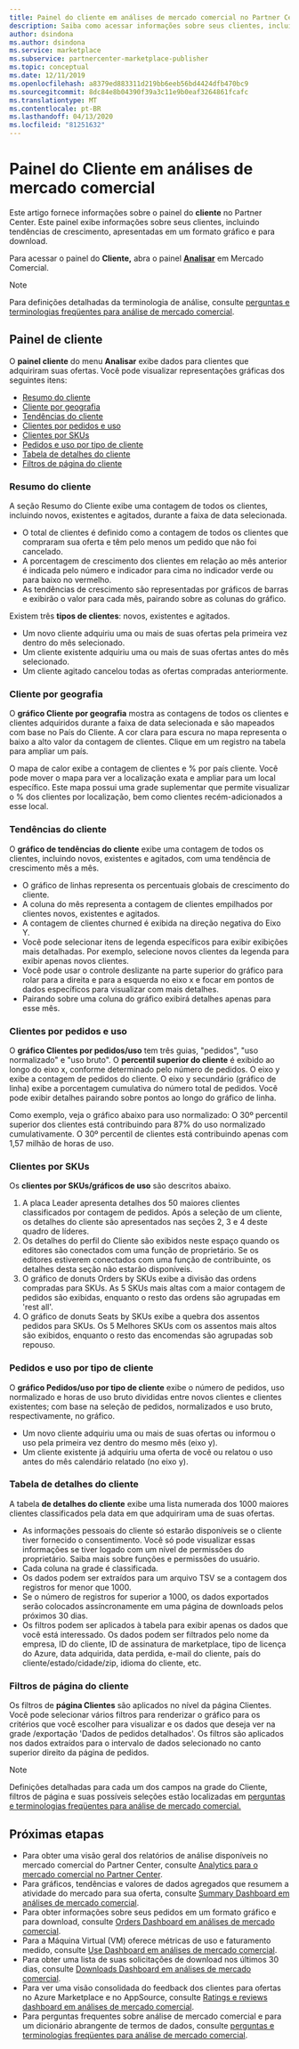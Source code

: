 ```yaml
---
title: Painel do cliente em análises de mercado comercial no Partner Center
description: Saiba como acessar informações sobre seus clientes, incluindo tendências de crescimento, usando o painel do cliente em análises de mercado comercial.
author: dsindona
ms.author: dsindona
ms.service: marketplace
ms.subservice: partnercenter-marketplace-publisher
ms.topic: conceptual
ms.date: 12/11/2019
ms.openlocfilehash: a8379ed883311d219bb6eeb56bd4424dfb470bc9
ms.sourcegitcommit: 8dc84e8b04390f39a3c11e9b0eaf3264861fcafc
ms.translationtype: MT
ms.contentlocale: pt-BR
ms.lasthandoff: 04/13/2020
ms.locfileid: "81251632"
---
```

# <a name="customer-dashboard-in-commercial-marketplace-analytics"></a>Painel do Cliente em análises de mercado comercial

Este artigo fornece informações sobre o painel do **cliente** no Partner Center. Este painel exibe informações sobre seus clientes, incluindo tendências de crescimento, apresentadas em um formato gráfico e para download.

Para acessar o painel do **Cliente,** abra o painel **[Analisar](https://partner.microsoft.com/dashboard/commercial-marketplace/analytics/summary)** em Mercado Comercial.

>[!NOTE]
> Para definições detalhadas da terminologia de análise, consulte [perguntas e terminologias freqüentes para análise de mercado comercial](./faq-terminology.md).

## <a name="customer-dashboard"></a>Painel de cliente

O **painel cliente** do menu **Analisar** exibe dados para clientes que adquiriram suas ofertas. Você pode visualizar representações gráficas dos seguintes itens:

- [Resumo do cliente](#customer-summary)
- [Cliente por geografia](#customer-by-geography)
- [Tendências do cliente](#customer-trends)
- [Clientes por pedidos e uso](#customers-by-orders-and-usage)
- [Clientes por SKUs](#customers-by-skus)
- [Pedidos e uso por tipo de cliente](#orders-and-usage-by-customer-type)
- [Tabela de detalhes do cliente](#customer-details-table)
- [Filtros de página do cliente](#customer-page-filters)

### <a name="customer-summary"></a>Resumo do cliente

A seção Resumo do Cliente exibe uma contagem de todos os clientes, incluindo novos, existentes e agitados, durante a faixa de data selecionada.

- O total de clientes é definido como a contagem de todos os clientes que compraram sua oferta e têm pelo menos um pedido que não foi cancelado.
- A porcentagem de crescimento dos clientes em relação ao mês anterior é indicada pelo número e indicador para cima no indicador verde ou para baixo no vermelho.
- As tendências de crescimento são representadas por gráficos de barras e exibirão o valor para cada mês, pairando sobre as colunas do gráfico.

Existem três **tipos de clientes**: novos, existentes e agitados.

- Um novo cliente adquiriu uma ou mais de suas ofertas pela primeira vez dentro do mês selecionado.
- Um cliente existente adquiriu uma ou mais de suas ofertas antes do mês selecionado.
- Um cliente agitado cancelou todas as ofertas compradas anteriormente.

### <a name="customer-by-geography"></a>Cliente por geografia

O **gráfico Cliente por geografia** mostra as contagens de todos os clientes e clientes adquiridos durante a faixa de data selecionada e são mapeados com base no País do Cliente. A cor clara para escura no mapa representa o baixo a alto valor da contagem de clientes. Clique em um registro na tabela para ampliar um país.

O mapa de calor exibe a contagem de clientes e % por país cliente. Você pode mover o mapa para ver a localização exata e ampliar para um local específico. Este mapa possui uma grade suplementar que permite visualizar o % dos clientes por localização, bem como clientes recém-adicionados a esse local.

### <a name="customer-trends"></a>Tendências do cliente

O **gráfico de tendências do cliente** exibe uma contagem de todos os clientes, incluindo novos, existentes e agitados, com uma tendência de crescimento mês a mês.

- O gráfico de linhas representa os percentuais globais de crescimento do cliente.
- A coluna do mês representa a contagem de clientes empilhados por clientes novos, existentes e agitados.
- A contagem de clientes churned é exibida na direção negativa do Eixo Y.
- Você pode selecionar itens de legenda específicos para exibir exibições mais detalhadas. Por exemplo, selecione novos clientes da legenda para exibir apenas novos clientes.
- Você pode usar o controle deslizante na parte superior do gráfico para rolar para a direita e para a esquerda no eixo x e focar em pontos de dados específicos para visualizar com mais detalhes.
- Pairando sobre uma coluna do gráfico exibirá detalhes apenas para esse mês.

### <a name="customers-by-orders-and-usage"></a>Clientes por pedidos e uso

O **gráfico Clientes por pedidos/uso** tem três guias, "pedidos", "uso normalizado" e "uso bruto". O **percentil superior do cliente** é exibido ao longo do eixo x, conforme determinado pelo número de pedidos. O eixo y exibe a contagem de pedidos do cliente. O eixo y secundário (gráfico de linha) exibe a porcentagem cumulativa do número total de pedidos. Você pode exibir detalhes pairando sobre pontos ao longo do gráfico de linha.

Como exemplo, veja o gráfico abaixo para uso normalizado: O 30º percentil superior dos clientes está contribuindo para 87% do uso normalizado cumulativamente. O 30º percentil de clientes está contribuindo apenas com 1,57 milhão de horas de uso.

### <a name="customers-by-skus"></a>Clientes por SKUs

Os **clientes por SKUs/gráficos de uso** são descritos abaixo.

1. A placa Leader apresenta detalhes dos 50 maiores clientes classificados por contagem de pedidos. Após a seleção de um cliente, os detalhes do cliente são apresentados nas seções 2, 3 e 4 deste quadro de líderes.
2. Os detalhes do perfil do Cliente são exibidos neste espaço quando os editores são conectados com uma função de proprietário. Se os editores estiverem conectados com uma função de contribuinte, os detalhes desta seção não estarão disponíveis.
3. O gráfico de donuts Orders by SKUs exibe a divisão das ordens compradas para SKUs. As 5 SKUs mais altas com a maior contagem de pedidos são exibidas, enquanto o resto das ordens são agrupadas em 'rest all'.
4. O gráfico de donuts Seats by SKUs exibe a quebra dos assentos pedidos para SKUs. Os 5 Melhores SKUs com os assentos mais altos são exibidos, enquanto o resto das encomendas são agrupadas sob repouso.

### <a name="orders-and-usage-by-customer-type"></a>Pedidos e uso por tipo de cliente

O **gráfico Pedidos/uso por tipo de cliente** exibe o número de pedidos, uso normalizado e horas de uso bruto divididas entre novos clientes e clientes existentes; com base na seleção de pedidos, normalizados e uso bruto, respectivamente, no gráfico.

- Um novo cliente adquiriu uma ou mais de suas ofertas ou informou o uso pela primeira vez dentro do mesmo mês (eixo y).
- Um cliente existente já adquiriu uma oferta de você ou relatou o uso antes do mês calendário relatado (no eixo y).

### <a name="customer-details-table"></a>Tabela de detalhes do cliente

A tabela **de detalhes do cliente** exibe uma lista numerada dos 1000 maiores clientes classificados pela data em que adquiriram uma de suas ofertas.

- As informações pessoais do cliente só estarão disponíveis se o cliente tiver fornecido o consentimento. Você só pode visualizar essas informações se tiver logado com um nível de permissões do proprietário. Saiba mais sobre funções e permissões do usuário.
- Cada coluna na grade é classificada.
- Os dados podem ser extraídos para um arquivo TSV se a contagem dos registros for menor que 1000.
- Se o número de registros for superior a 1000, os dados exportados serão colocados assíncronamente em uma página de downloads pelos próximos 30 dias.
- Os filtros podem ser aplicados à tabela para exibir apenas os dados que você está interessado. Os dados podem ser filtrados pelo nome da empresa, ID do cliente, ID de assinatura de marketplace, tipo de licença do Azure, data adquirida, data perdida, e-mail do cliente, país do cliente/estado/cidade/zip, idioma do cliente, etc.

### <a name="customer-page-filters"></a>Filtros de página do cliente

Os filtros de **página Clientes** são aplicados no nível da página Clientes. Você pode selecionar vários filtros para renderizar o gráfico para os critérios que você escolher para visualizar e os dados que deseja ver na grade /exportação 'Dados de pedidos detalhados'. Os filtros são aplicados nos dados extraídos para o intervalo de dados selecionado no canto superior direito da página de pedidos.

>[!NOTE]
> Definições detalhadas para cada um dos campos na grade do Cliente, filtros de página e suas possíveis seleções estão localizadas em [perguntas e terminologias freqüentes para análise de mercado comercial.](./faq-terminology.md)

## <a name="next-steps"></a>Próximas etapas

- Para obter uma visão geral dos relatórios de análise disponíveis no mercado comercial do Partner Center, consulte [Analytics para o mercado comercial no Partner Center](./analytics.md).
- Para gráficos, tendências e valores de dados agregados que resumem a atividade do mercado para sua oferta, consulte [Summary Dashboard em análises de mercado comercial](./summary-dashboard.md).
- Para obter informações sobre seus pedidos em um formato gráfico e para download, consulte [Orders Dashboard em análises de mercado comercial](./orders-dashboard.md).
- Para a Máquina Virtual (VM) oferece métricas de uso e faturamento medido, consulte [Use Dashboard em análises de mercado comercial](./usage-dashboard.md).
- Para obter uma lista de suas solicitações de download nos últimos 30 dias, consulte [Downloads Dashboard em análises de mercado comercial](./downloads-dashboard.md).
- Para ver uma visão consolidada do feedback dos clientes para ofertas no Azure Marketplace e no AppSource, consulte [Ratings e reviews dashboard em análises de mercado comercial](./ratings-reviews.md).
- Para perguntas frequentes sobre análise de mercado comercial e para um dicionário abrangente de termos de dados, consulte [perguntas e terminologias freqüentes para análise de mercado comercial](./faq-terminology.md).
